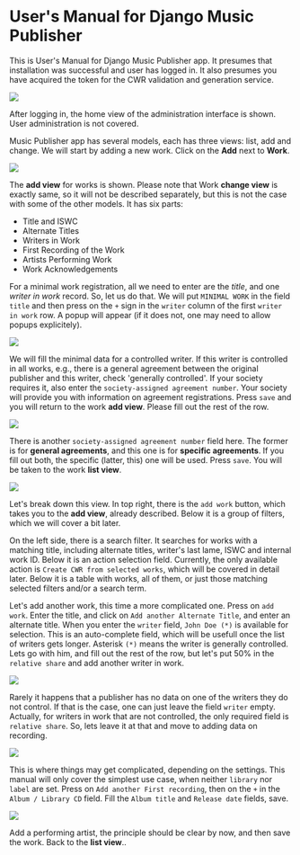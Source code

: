 
# User's Manual for Django Music Publisher

This is User's Manual for Django Music Publisher app. It presumes that installation was successful and user has logged in.
It also presumes you have acquired the token for the CWR validation and generation service.

![](django-admin.png)

After logging in, the home view of the administration interface is shown. User administration is not covered.

Music Publisher app has several models, each has three views: list, add and change. We will start by adding a
new work. Click on the **Add** next to **Work**.

![](add-work.png)

The **add view** for works is shown. Please note that Work **change view** is exactly same, so it will not be described
separately, but this is not the case with some of the other models. It has six parts:

* Title and ISWC
* Alternate Titles
* Writers in Work
* First Recording of the Work
* Artists Performing Work
* Work Acknowledgements

For a minimal work registration, all we need to enter are the *title*, and one *writer in work* record. So, let us do that.
We will put ``MINIMAL WORK`` in the field ``title`` and then press on the ``+`` sign in the ``writer`` column of the first
``writer in work`` row. A popup will appear (if it does not, one may need to allow popups explicitely).

![](controlled-writer.png)

We will fill the minimal data for a controlled writer. If this writer is controlled in all works, e.g., there is a general
agreement between the original publisher and this writer, check 'generally controlled'. If your society requires it, also
enter the ``society-assigned agreement number``. Your society will provide you with information on agreement registrations.
Press ``save`` and you will return to the work **add view**. Please fill out the rest of the row.

![](wiw.png)

There is another ``society-assigned agreement number`` field here. The former is for **general agreements**, and this one is
for **specific agreements**. If you fill out both, the specific (latter, this) one will be used. Press ``save``. You will
be taken to the work **list view**.

![](work_list.png)

Let's break down this view. In top right, there is the ``add work`` button, which takes you to the **add view**, already described. Below it is a group of filters, which we will cover a bit later.

On the left side, there is a search filter. It searches for works with a matching title, including alternate titles, 
writer's last lame, ISWC and internal work ID. Below it is an action selection field. Currently, the only available
action is ``Create CWR from selected works``, which will be covered in detail later. Below it is a table with works, all
of them, or just those matching selected filters and/or a search term.

Let's add another work, this time a more complicated one. Press on ``add work``. Enter the title, and click on 
``Add another Alternate Title``, and enter an alternate title. When you enter the ``writer`` field, ``John Doe (*)`` 
is available for selection. This is an auto-complete field, which will be usefull once the list of writers gets longer.
Asterisk ``(*)`` means the writer is generally controlled. Lets go with him, and fill out the rest of the row, but let's
put 50% in the ``relative share`` and add another writer in work.

![](add_work2.png)

Rarely it happens that a publisher has no data on one of the writers they do not control. If that is the case, one can just 
leave the field ``writer`` empty. Actually, for writers in work that are not controlled, the only required field is 
``relative share``. So, lets leave it at that and move to adding data on recording.

![](add_work3.png)

This is where things may get complicated, depending on the settings. This manual will only cover the simplest use case, when 
neither ``library`` nor ``label`` are set. Press on ``Add another First recording``, then on the ``+`` in the ``Album / Library CD`` field. Fill the ``Album title`` and ``Release date`` fields, save.

![](album.png)

Add a performing artist, the principle should be clear by now, and then save the work. Back to the **list view**..


